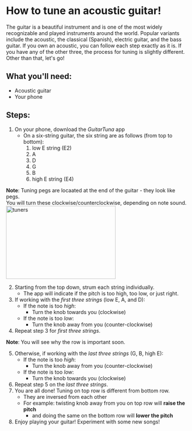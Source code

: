 # How to tune an acoustic guitar!
The guitar is a beautiful instrument and is one of the most widely recognizable and played instruments around the world.
Popular variants include the acoustic, the classical (Spanish), electric guitar, and the bass guitar. If you own an acoustic, you can follow each step exactly as it is. If you have any of the other three, the process for tuning is slightly different. Other than that, let's go!

## What you'll need:
- Acoustic guitar
- Your phone

## Steps:
1. On your phone, download the _GuitarTuna_ app
    - On a six-string guitar, the six string are as follows (from top to bottom):
        1. low E string (E2)
        2. A
        3. D
        4. G
        5. B
        6. high E string (E4) <br/>

**Note**: Tuning pegs are locaated at the end of the guitar - they look like pegs. <br/>
    You will turn these clockwise/counterclockwise, depending on note sound. <br/>
<img src="https://www.shutterstock.com/image-vector/guitar-tuning-black-white-vector-260nw-2235341705.jpg" alt="tuners" width="300" height="200"/>
    

2. Starting from the top down, strum each string individually.
    - The app will indicate if the pitch is too high, too low, or just right.
3. If working with the *first three strings* (low E, A, and D):
    - If the note is too *high*:
        - Turn the knob towards you (clockwise)
    - If the note is too *low*:
        - Turn the knob away from you (counter-clockwise) <br/>
4. Repeat step 3 for *first three strings*.

**Note**: You will see why the row is important soon. <br/>

5. Otherwise, if working with the *last three strings* (G, B, high E):
    - If the note is too *high*:
        - Turn the knob away from you (counter-clockwise) <br/>
    - If the note is too *low*:
        - Turn the knob towards you (clockwise)
6. Repeat step 5 on the *last three strings*.
7. You are all done! Tuning on top row is different from bottom row.
    - They are inversed from each other
    - For example: twisting knob away from you on top row will **raise the pitch**
        - and doing the same on the bottom row will **lower the pitch**
8. Enjoy playing your guitar! Experiment with some new songs!



